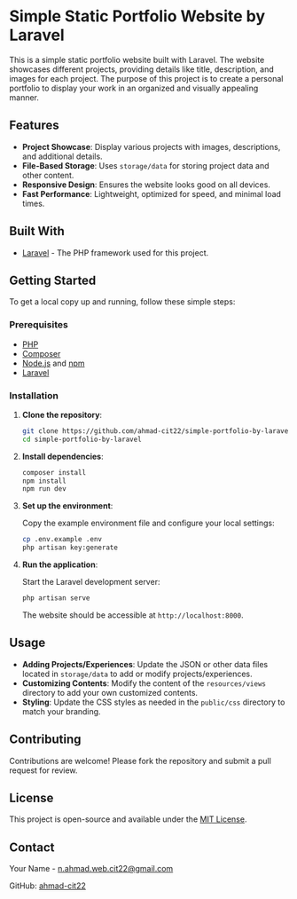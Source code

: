 # Simple Static Portfolio Website by Laravel

This is a simple static portfolio website built with Laravel. The website showcases different projects, providing details like title, description, and images for each project. The purpose of this project is to create a personal portfolio to display your work in an organized and visually appealing manner.

## Features

- **Project Showcase**: Display various projects with images, descriptions, and additional details.
- **File-Based Storage**: Uses `storage/data` for storing project data and other content.
- **Responsive Design**: Ensures the website looks good on all devices.
- **Fast Performance**: Lightweight, optimized for speed, and minimal load times.

## Built With

- [Laravel](https://laravel.com/) - The PHP framework used for this project.

## Getting Started

To get a local copy up and running, follow these simple steps:

### Prerequisites

- [PHP](https://www.php.net/downloads)
- [Composer](https://getcomposer.org/download/)
- [Node.js](https://nodejs.org/) and [npm](https://www.npmjs.com/get-npm)
- [Laravel](https://laravel.com/docs/installation)

### Installation

1. **Clone the repository**:

    ```bash
    git clone https://github.com/ahmad-cit22/simple-portfolio-by-laravel.git
    cd simple-portfolio-by-laravel
    ```

2. **Install dependencies**:

    ```bash
    composer install
    npm install
    npm run dev
    ```

3. **Set up the environment**:

    Copy the example environment file and configure your local settings:

    ```bash
    cp .env.example .env
    php artisan key:generate
    ```

4. **Run the application**:

    Start the Laravel development server:

    ```bash
    php artisan serve
    ```

    The website should be accessible at `http://localhost:8000`.

## Usage

- **Adding Projects/Experiences**: Update the JSON or other data files located in `storage/data` to add or modify projects/experiences.
- **Customizing Contents**: Modify the content of the `resources/views` directory to add your own customized contents.
- **Styling**: Update the CSS styles as needed in the `public/css` directory to match your branding.

## Contributing

Contributions are welcome! Please fork the repository and submit a pull request for review.

## License

This project is open-source and available under the [MIT License](LICENSE).

## Contact

Your Name - [n.ahmad.web.cit22@gmail.com
](mailto:n.ahmad.web.cit22@gmail.com
)

GitHub: [ahmad-cit22](https://github.com/ahmad-cit22)
